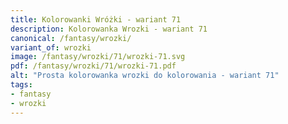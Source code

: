 ```yaml
---
title: Kolorowanki Wróżki - wariant 71
description: Kolorowanka Wrozki - wariant 71
canonical: /fantasy/wrozki/
variant_of: wrozki
image: /fantasy/wrozki/71/wrozki-71.svg
pdf: /fantasy/wrozki/71/wrozki-71.pdf
alt: "Prosta kolorowanka wrozki do kolorowania - wariant 71"
tags:
- fantasy
- wrozki
---
```


